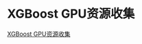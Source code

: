 # XGBoost GPU资源收集
[XGBoost GPU资源收集](https://aiwithcloud.com/2022/02/05/xgboost-gpu%e8%b5%84%e6%ba%90%e6%94%b6%e9%9b%86/)